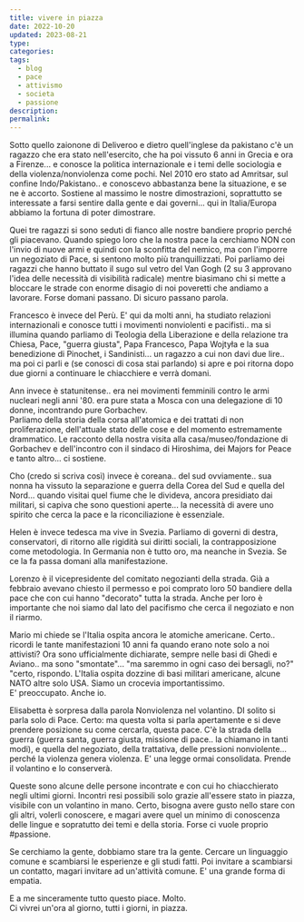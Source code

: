 ```yaml
---
title: vivere in piazza
date: 2022-10-20
updated: 2023-08-21
type: 
categories: 
tags:
  - blog
  - pace
  - attivismo
  - societa
  - passione
description: 
permalink: 
---
```


Sotto quello zaionone di Deliveroo e dietro quell'inglese da pakistano c'è un ragazzo che era stato nell'esercito, che ha poi vissuto 6 anni in Grecia e ora a Firenze... e conosce la politica internazionale e i temi delle sociologia e della violenza/nonviolenza come pochi. Nel 2010 ero stato ad Amritsar, sul confine Indo/Pakistano.. e conoscevo abbastanza bene la situazione, e se ne è accorto. Sostiene al massimo le nostre dimostrazioni, soprattutto se interessate a farsi sentire dalla gente e dai governi... qui in Italia/Europa abbiamo la fortuna di poter dimostrare.  
  
Quei tre ragazzi si sono seduti di fianco alle nostre bandiere proprio perché gli piacevano. Quando spiego loro che la nostra pace la cerchiamo NON con l'invio di nuove armi e quindi con la sconfitta del nemico, ma con l'imporre un negoziato di Pace, si sentono molto più tranquillizzati. Poi parliamo dei ragazzi che hanno buttato il sugo sul vetro del Van Gogh (2 su 3 approvano l'idea delle necessità di visibilità radicale) mentre biasimano chi si mette a bloccare le strade con enorme disagio di noi poveretti che andiamo a lavorare. Forse domani passano. Di sicuro passano parola.  
  
Francesco è invece del Perù. E' qui da molti anni, ha studiato relazioni internazionali e conosce tutti i movimenti nonviolenti e pacifisti.. ma si illumina quando parliamo di Teologia della Liberazione e della relazione tra Chiesa, Pace, "guerra giusta", Papa Francesco, Papa Wojtyła e la sua benedizione di Pinochet, i Sandinisti... un ragazzo a cui non davi due lire.. ma poi ci parli e (se conosci di cosa stai parlando) si apre e poi ritorna dopo due giorni a continuare le chiacchiere e verrà domani.  
  
Ann invece è statunitense.. era nei movimenti femminili contro le armi nucleari negli anni '80. era pure stata a Mosca con una delegazione di 10 donne, incontrando pure Gorbachev.  
Parliamo della storia della corsa all'atomica e dei trattati di non proliferazione, dell'attuale stato delle cose e del momento estremamente drammatico. Le racconto della nostra visita alla casa/museo/fondazione di Gorbachev e dell'incontro con il sindaco di Hiroshima, dei Majors for Peace e tanto altro... ci sostiene.  
  
Cho (credo si scriva così) invece è coreana.. del sud ovviamente.. sua nonna ha vissuto la separazione e guerra della Corea del Sud e quella del Nord... quando visitai quel fiume che le divideva, ancora presidiato dai militari, si capiva che sono questioni aperte... la necessità di avere uno spirito che cerca la pace e la riconciliazione è essenziale.  
  
Helen è invece tedesca ma vive in Svezia. Parliamo di governi di destra, conservatori, di ritorno alle rigidità sui diritti sociali, la contrapposizione come metodologia. In Germania non è tutto oro, ma neanche in Svezia. Se ce la fa passa domani alla manifestazione.  

Lorenzo è il vicepresidente del comitato negozianti della strada. Già a febbraio avevano chiesto il permesso e poi comprato loro 50 bandiere della pace che con cui hanno "decorato" tutta la strada. Anche per loro è importante che noi siamo dal lato del pacifismo che cerca il negoziato e non il riarmo.

Mario mi chiede se l'Italia ospita ancora le atomiche americane. Certo.. ricordi le tante manifestazioni 10 anni fa quando erano note solo a noi attivisti? Ora sono ufficialmente dichiarate, sempre nelle basi di Ghedi e Aviano.. ma sono "smontate"... "ma saremmo in ogni caso dei bersagli, no?" "certo, rispondo. L'Italia ospita dozzine di basi militari americane, alcune NATO altre solo USA. Siamo un crocevia importantissimo.  
E' preoccupato. Anche io.  
  
Elisabetta è sorpresa dalla parola Nonviolenza nel volantino. DI solito si parla solo di Pace. Certo: ma questa volta si parla apertamente e si deve prendere posizione su come cercarla, questa pace. C'è la strada della guerra (guerra santa, guerra giusta, missione di pace.. la chiamano in tanti modi), e quella del negoziato, della trattativa, delle pressioni nonviolente... perché la violenza genera violenza. E' una legge ormai consolidata. Prende il volantino e lo conserverà.  
  
Queste sono alcune delle persone incontrate e con cui ho chiacchierato negli ultimi giorni. Incontri resi possibili solo grazie all'essere stato in piazza, visibile con un volantino in mano. Certo, bisogna avere gusto nello stare con gli altri, volerli conoscere, e magari avere quel un minimo di conoscenza delle lingue e sopratutto dei temi e della storia. Forse ci vuole proprio #passione.  
  
Se cerchiamo la gente, dobbiamo stare tra la gente. Cercare un linguaggio comune e scambiarsi le esperienze e gli studi fatti. Poi invitare a scambiarsi un contatto, magari invitare ad un'attività comune. E' una grande forma di empatia.  
  
E a me sinceramente tutto questo piace. Molto.  
Ci vivrei un'ora al giorno, tutti i giorni, in piazza.  
